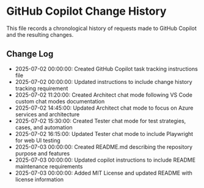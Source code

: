 # GitHub Copilot Change History

This file records a chronological history of requests made to GitHub Copilot and the resulting changes.

## Change Log

- 2025-07-02 00:00:00: Created GitHub Copilot task tracking instructions file
- 2025-07-02 00:00:00: Updated instructions to include change history tracking requirement
- 2025-07-02 11:20:00: Created Architect chat mode following VS Code custom chat modes documentation
- 2025-07-02 14:45:00: Updated Architect chat mode to focus on Azure services and architecture
- 2025-07-02 15:30:00: Created Tester chat mode for test strategies, cases, and automation
- 2025-07-02 16:15:00: Updated Tester chat mode to include Playwright for web UI testing
- 2025-07-03 00:00:00: Created README.md describing the repository purpose and features
- 2025-07-03 00:00:00: Updated copilot instructions to include README maintenance requirements
- 2025-07-03 00:00:00: Added MIT License and updated README with license information

